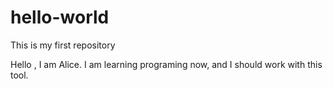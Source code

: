 # hello-world
This is my first repository


Hello , I am Alice. 
I am learning programing now, and I should work with this tool.
